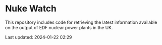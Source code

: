# Nuke Watch

This repository includes code for retrieving the latest information available on the output of EDF nuclear power plants in the UK.

Last updated: 2024-01-22 02:29